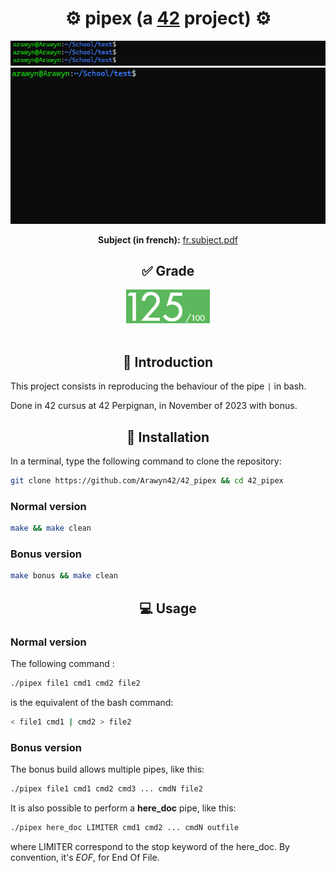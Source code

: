 <div align="center">
  <h1>⚙️ pipex (a <a href="https://42perpignan.fr/">42</a> project) ⚙️</h1>
  <img src="preview.gif" alt="Preview">
  <img src="preview2.gif" alt="Preview HERE_DOC">
  <p><b>Subject (in french):</b> <a href="fr.subject.pdf">fr.subject.pdf</a></p>
</div>
<div align="center">
  <h2>✅ Grade</h2>
  <img src="grade.png" alt="Grade">
</div><br>

## <div align="center">📄 Introduction</div>
This project consists in reproducing the behaviour of the pipe `|` in bash.

Done in 42 cursus at 42 Perpignan, in November of 2023 with bonus.

## <div align="center">💾 Installation</div>
In a terminal, type the following command to clone the repository:
```bash
git clone https://github.com/Arawyn42/42_pipex && cd 42_pipex
```
### Normal version
```bash
make && make clean
```

### Bonus version
```bash
make bonus && make clean
```

## <div align="center">💻 Usage</div>
### Normal version
The following command :
```bash
./pipex file1 cmd1 cmd2 file2
```
is the equivalent of the bash command:
```bash
< file1 cmd1 | cmd2 > file2
```
### Bonus version
The bonus build allows multiple pipes, like this:
```bash
./pipex file1 cmd1 cmd2 cmd3 ... cmdN file2
```

It is also possible to perform a **here_doc** pipe, like this:
```bash
./pipex here_doc LIMITER cmd1 cmd2 ... cmdN outfile
```
where LIMITER correspond to the stop keyword of the here_doc. By convention, it's *EOF*, for End Of File.
